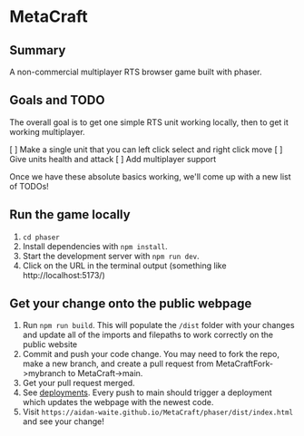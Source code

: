 # MetaCraft

## Summary

A non-commercial multiplayer RTS browser game built with phaser.

## Goals and TODO

The overall goal is to get one simple RTS unit working locally, then to get it working multiplayer.

[ ] Make a single unit that you can left click select and right click move
[ ] Give units health and attack
[ ] Add multiplayer support

Once we have these absolute basics working, we'll come up with a new list of TODOs!

## Run the game locally

1. `cd phaser`
2. Install dependencies with `npm install`.
3. Start the development server with `npm run dev`.
4. Click on the URL in the terminal output (something like http://localhost:5173/)

## Get your change onto the public webpage

1. Run `npm run build`. This will populate the `/dist` folder with your changes and update all of the imports and filepaths to work correctly on the public website
2. Commit and push your code change. You may need to fork the repo, make a new branch, and create a pull request from MetaCraftFork->mybranch to MetaCraft->main.
3. Get your pull request merged.
4. See [deployments](https://github.com/aidan-waite/MetaCraft/deployments/github-pages). Every push to main should trigger a deployment which updates the webpage with the newest code.
5. Visit `https://aidan-waite.github.io/MetaCraft/phaser/dist/index.html` and see your change!
